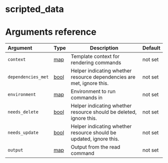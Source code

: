 
# scripted_data

# Arguments reference

| Argument | Type | Description | Default |
|:---      | ---  | ---         | ---     |
| `context` | [map](https://www.terraform.io/docs/extend/schemas/schema-types.html#typemap) | Template context for rendering commands | not set |
| `dependencies_met` | [bool](https://www.terraform.io/docs/extend/schemas/schema-types.html#typebool) | Helper indicating whether resource dependencies are met, ignore this. | not set |
| `environment` | [map](https://www.terraform.io/docs/extend/schemas/schema-types.html#typemap) | Environment to run commands in | not set |
| `needs_delete` | [bool](https://www.terraform.io/docs/extend/schemas/schema-types.html#typebool) | Helper indicating whether resource should be deleted, ignore this. | not set |
| `needs_update` | [bool](https://www.terraform.io/docs/extend/schemas/schema-types.html#typebool) | Helper indicating whether resource should be updated, ignore this. | not set |
| `output` | [map](https://www.terraform.io/docs/extend/schemas/schema-types.html#typemap) | Output from the read command | not set |
